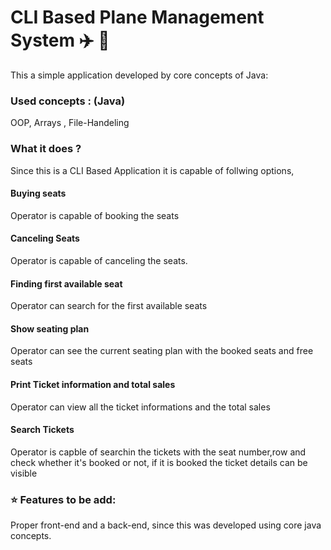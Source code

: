 # CLI Based Plane Management System ✈️ 📖
This a simple application developed by core concepts of Java:
### Used concepts : (Java)
OOP, Arrays , File-Handeling

### What it does ?
Since this is a CLI Based Application it is capable of follwing options,
#### Buying seats
Operator is capable of booking the seats
#### Canceling Seats
Operator is capable of canceling the seats. 
#### Finding first available seat
Operator can search for the first available seats
#### Show seating plan
Operator can see the current seating plan with the booked seats and free seats
#### Print Ticket information and total sales
Operator can view all the ticket informations and the total sales
#### Search Tickets
Operator is capble of searchin the tickets with the seat number,row and check whether it's booked or not, if it is booked the ticket details can be visible

### ⭐ Features to be add:
Proper front-end and a back-end, since this was developed using core java concepts.



